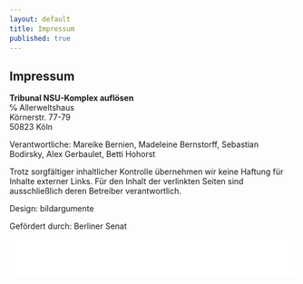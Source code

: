 ```yaml
---
layout: default
title: Impressum
published: true
---
```


## Impressum

__Tribunal NSU-Komplex auflösen__<br>
℅ Allerweltshaus<br>
Körnerstr. 77-79<br>
50823 Köln

Verantwortliche: Mareike Bernien, Madeleine Bernstorff, Sebastian Bodirsky, Alex Gerbaulet, Betti Hohorst

Trotz sorgfältiger inhaltlicher Kontrolle übernehmen wir keine Haftung für Inhalte externer Links.
Für den Inhalt der verlinkten Seiten sind ausschließlich deren Betreiber verantwortlich.

Design: bildargumente

Gefördert durch: Berliner Senat

![](/images/SKzl_KA_flach_en.gif)

